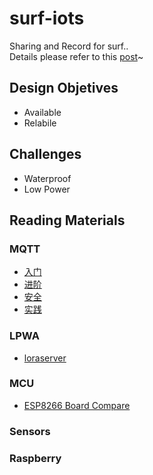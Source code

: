 # surf-iots
Sharing and Record for surf..    
Details please refer to this [post](https://www.eee.dog/tech/smartfarming-surf/)~
## Design Objetives

 - Available
 - Relabile

## Challenges

 - Waterproof
 - Low Power

## Reading Materials

### MQTT

 - [入门](http://dataguild.org/?p=6817)
 - [进阶](http://dataguild.org/?p=6846)  
 - [安全](http://dataguild.org/?p=6866)
 - [实践](http://dataguild.org/?p=6957)

### LPWA

 - [loraserver](https://www.loraserver.io/)


### MCU

- [ESP8266 Board Compare](https://blog.squix.org/2015/03/esp8266-module-comparison-esp-01-esp-05.html)


### Sensors



### Raspberry
